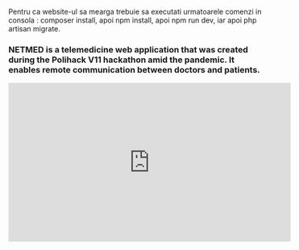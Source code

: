 <p>Pentru ca website-ul sa mearga trebuie sa executati urmatoarele comenzi in consola : composer install, apoi npm install, apoi npm run dev, iar apoi php artisan migrate.

<h3>NETMED is a telemedicine web application that was created during the Polihack V11 hackathon amid the pandemic. It enables remote communication between doctors and patients.</h3>

<iframe width="560" height="315" src="https://www.youtube.com/embed/WyosRTp0ifA" frameborder="0" allowfullscreen></iframe>
